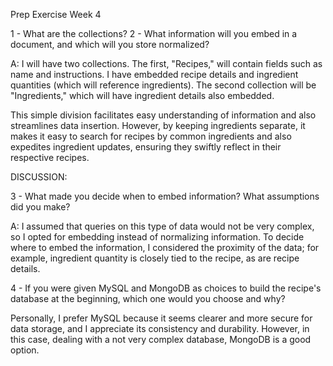 Prep Exercise Week 4

1 - What are the collections?
2 - What information will you embed in a document, and which will you store normalized?

A: I will have two collections. The first, "Recipes," will contain fields such as name and instructions. I have embedded recipe details and ingredient quantities (which will reference ingredients). The second collection will be "Ingredients," which will have ingredient details also embedded.

This simple division facilitates easy understanding of information and also streamlines data insertion. However, by keeping ingredients separate, it makes it easy to search for recipes by common ingredients and also expedites ingredient updates, ensuring they swiftly reflect in their respective recipes.

DISCUSSION:

3 - What made you decide when to embed information? What assumptions did you make?

A: I assumed that queries on this type of data would not be very complex, so I opted for embedding instead of normalizing information. To decide where to embed the information, I considered the proximity of the data; for example, ingredient quantity is closely tied to the recipe, as are recipe details.

4 - If you were given MySQL and MongoDB as choices to build the recipe's database at the beginning, which one would you choose and why?

Personally, I prefer MySQL because it seems clearer and more secure for data storage, and I appreciate its consistency and durability. However, in this case, dealing with a not very complex database, MongoDB is a good option.
